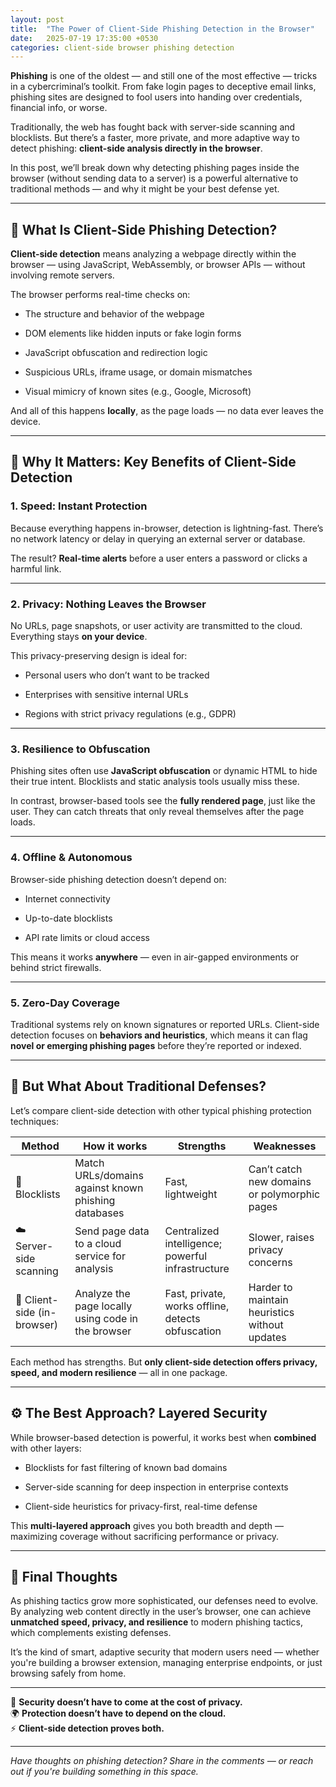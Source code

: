 ```yaml
---
layout: post
title:  "The Power of Client-Side Phishing Detection in the Browser"
date:   2025-07-19 17:35:00 +0530
categories: client-side browser phishing detection
---
```


**Phishing** is one of the oldest — and still one of the most effective — tricks in a cybercriminal’s toolkit. From fake login pages to deceptive email links, phishing sites are designed to fool users into handing over credentials, financial info, or worse.

Traditionally, the web has fought back with server-side scanning and blocklists. But there’s a faster, more private, and more adaptive way to detect phishing: **client-side analysis directly in the browser**.

In this post, we’ll break down why detecting phishing pages inside the browser (without sending data to a server) is a powerful alternative to traditional methods — and why it might be your best defense yet.

---

## **🧠 What Is Client-Side Phishing Detection?**

**Client-side detection** means analyzing a webpage directly within the browser — using JavaScript, WebAssembly, or browser APIs — without involving remote servers.

The browser performs real-time checks on:

* The structure and behavior of the webpage

* DOM elements like hidden inputs or fake login forms

* JavaScript obfuscation and redirection logic

* Suspicious URLs, iframe usage, or domain mismatches

* Visual mimicry of known sites (e.g., Google, Microsoft)

And all of this happens **locally**, as the page loads — no data ever leaves the device.

---

## **🔐 Why It Matters: Key Benefits of Client-Side Detection**

### **1\. Speed: Instant Protection**

Because everything happens in-browser, detection is lightning-fast. There’s no network latency or delay in querying an external server or database.

The result? **Real-time alerts** before a user enters a password or clicks a harmful link.

---

### **2\. Privacy: Nothing Leaves the Browser**

No URLs, page snapshots, or user activity are transmitted to the cloud. Everything stays **on your device**.

This privacy-preserving design is ideal for:

* Personal users who don’t want to be tracked

* Enterprises with sensitive internal URLs

* Regions with strict privacy regulations (e.g., GDPR)

---

### **3\. Resilience to Obfuscation**

Phishing sites often use **JavaScript obfuscation** or dynamic HTML to hide their true intent. Blocklists and static analysis tools usually miss these.

In contrast, browser-based tools see the **fully rendered page**, just like the user. They can catch threats that only reveal themselves after the page loads.

---

### **4\. Offline & Autonomous**

Browser-side phishing detection doesn’t depend on:

* Internet connectivity

* Up-to-date blocklists

* API rate limits or cloud access

This means it works **anywhere** — even in air-gapped environments or behind strict firewalls.

---

### **5\. Zero-Day Coverage**

Traditional systems rely on known signatures or reported URLs. Client-side detection focuses on **behaviors and heuristics**, which means it can flag **novel or emerging phishing pages** before they’re reported or indexed.

---

## **🧱 But What About Traditional Defenses?**

Let’s compare client-side detection with other typical phishing protection techniques:

| Method | How it works | Strengths | Weaknesses |
| ----- | ----- | ----- | ----- |
| 🔗 Blocklists | Match URLs/domains against known phishing databases | Fast, lightweight | Can’t catch new domains or polymorphic pages |
| ☁️ Server-side scanning | Send page data to a cloud service for analysis | Centralized intelligence; powerful infrastructure | Slower, raises privacy concerns |
| 🧠 Client-side (in-browser) | Analyze the page locally using code in the browser | Fast, private, works offline, detects obfuscation | Harder to maintain heuristics without updates |

Each method has strengths. But **only client-side detection offers privacy, speed, and modern resilience** — all in one package.

---

## **⚙️ The Best Approach? Layered Security**

While browser-based detection is powerful, it works best when **combined** with other layers:

* Blocklists for fast filtering of known bad domains

* Server-side scanning for deep inspection in enterprise contexts

* Client-side heuristics for privacy-first, real-time defense

This **multi-layered approach** gives you both breadth and depth — maximizing coverage without sacrificing performance or privacy.

---

## **🚀 Final Thoughts**

As phishing tactics grow more sophisticated, our defenses need to evolve. By analyzing web content directly in the user’s browser, one can achieve **unmatched speed, privacy, and resilience** to modern phishing tactics, which complements existing
defenses.

It’s the kind of smart, adaptive security that modern users need — whether you're building a browser extension, managing enterprise endpoints, or just browsing safely from home.

---

🔐 **Security doesn’t have to come at the cost of privacy.**  
 🌍 **Protection doesn’t have to depend on the cloud.**  
 ⚡ **Client-side detection proves both.**

---

*Have thoughts on phishing detection? Share in the comments — or reach out if you're building something in this space.*
